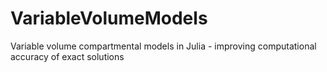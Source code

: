 # VariableVolumeModels
Variable volume compartmental models in Julia - improving computational accuracy of exact solutions
